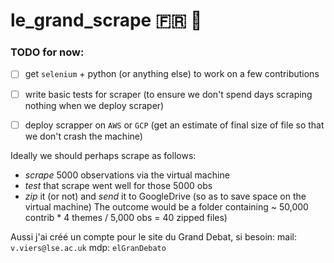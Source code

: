 # le_grand_scrape :fr: :space_invader:

### TODO for now:

- [ ] get `selenium` + python (or anything else) to work on a few contributions

- [ ] write basic tests for scraper (to ensure we don't spend days scraping nothing when we deploy scraper)

- [ ] deploy scrapper on `AWS` or `GCP` (get an estimate of final size of file so that we don't crash the machine)

Ideally we should perhaps scrape as follows:
- *scrape* 5000 observations via the virtual machine
- *test* that scrape went well for those 5000 obs
- *zip* it (or not) and *send* it to GoogleDrive (so as to save space on the virtual machine)
The outcome would be a folder containing ~ 50,000 contrib * 4 themes / 5,000 obs = 40 zipped files)

Aussi j'ai créé un compte pour le site du Grand Debat, si besoin:
mail: `v.viers@lse.ac.uk`
mdp: `elGranDebato`
